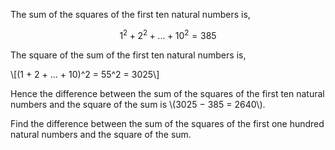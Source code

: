 The sum of the squares of the first ten natural numbers is,

$$ 1^2 + 2^2 + ... + 10^2 = 385 $$

The square of the sum of the first ten natural numbers is,

\\[(1 + 2 + ... + 10)^2 = 55^2 = 3025\\]

Hence the difference between the sum of the squares of the first ten natural 
numbers and the square of the sum is \\(3025 − 385 = 2640\\).

Find the difference between the sum of the squares of the first one hundred 
natural numbers and the square of the sum.
